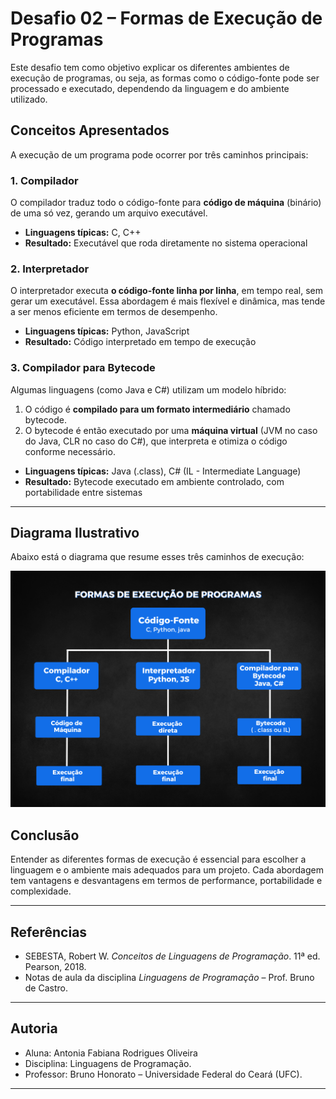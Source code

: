 # Desafio 02 – Formas de Execução de Programas

Este desafio tem como objetivo explicar os diferentes ambientes de execução de programas, ou seja, as formas como o código-fonte pode ser processado e executado, dependendo da linguagem e do ambiente utilizado.

## Conceitos Apresentados

A execução de um programa pode ocorrer por três caminhos principais:

### 1. Compilador
O compilador traduz todo o código-fonte para **código de máquina** (binário) de uma só vez, gerando um arquivo executável.

- **Linguagens típicas:** C, C++
- **Resultado:** Executável que roda diretamente no sistema operacional

### 2. Interpretador
O interpretador executa **o código-fonte linha por linha**, em tempo real, sem gerar um executável. Essa abordagem é mais flexível e dinâmica, mas tende a ser menos eficiente em termos de desempenho.

- **Linguagens típicas:** Python, JavaScript
- **Resultado:** Código interpretado em tempo de execução

### 3. Compilador para Bytecode
Algumas linguagens (como Java e C#) utilizam um modelo híbrido:
1. O código é **compilado para um formato intermediário** chamado bytecode.
2. O bytecode é então executado por uma **máquina virtual** (JVM no caso do Java, CLR no caso do C#), que interpreta e otimiza o código conforme necessário.

- **Linguagens típicas:** Java (.class), C# (IL - Intermediate Language)
- **Resultado:** Bytecode executado em ambiente controlado, com portabilidade entre sistemas

---

## Diagrama Ilustrativo

Abaixo está o diagrama que resume esses três caminhos de execução:

![Diagrama – Formas de Execução de Programas](diagrama.png)


## Conclusão

Entender as diferentes formas de execução é essencial para escolher a linguagem e o ambiente mais adequados para um projeto. Cada abordagem tem vantagens e desvantagens em termos de performance, portabilidade e complexidade.

---

## Referências

- SEBESTA, Robert W. *Conceitos de Linguagens de Programação*. 11ª ed. Pearson, 2018.
- Notas de aula da disciplina *Linguagens de Programação* – Prof. Bruno de Castro.

---

## Autoria

- Aluna: Antonia Fabiana Rodrigues Oliveira
- Disciplina: Linguagens de Programação.
- Professor: Bruno Honorato – Universidade Federal do Ceará (UFC).

---